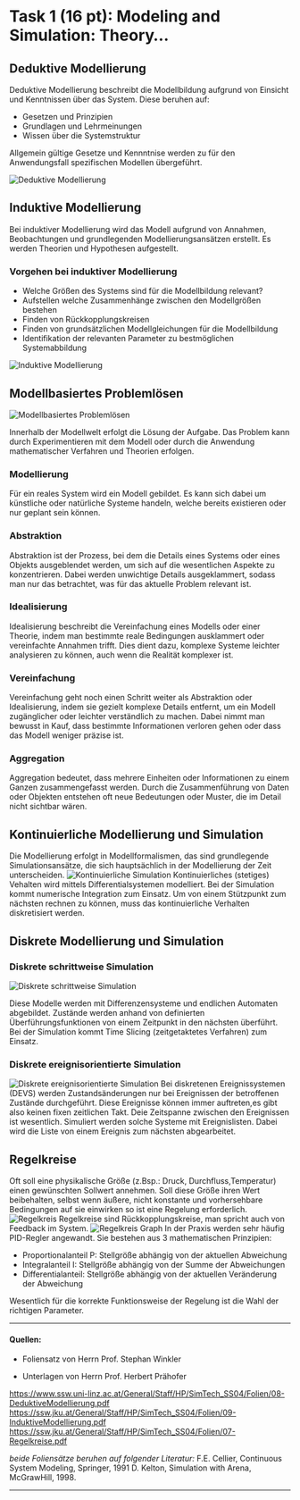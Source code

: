 # Task 1 (16 pt): Modeling and Simulation: Theory…

## Deduktive Modellierung
Deduktive Modellierung beschreibt die Modellbildung aufgrund von Einsicht und Kenntnissen über das System.
Diese beruhen auf:
- Gesetzen und Prinzipien
- Grundlagen und Lehrmeinungen
- Wissen über die Systemstruktur

Allgemein gültige Gesetze und Kennntnise werden zu für den Anwendungsfall spezifischen Modellen übergeführt.

![Deduktive Modellierung](Pictures/deduktiv.png)

## Induktive Modellierung
Bei induktiver Modellierung wird das Modell aufgrund von Annahmen, Beobachtungen und grundlegenden Modellierungsansätzen erstellt. Es werden Theorien und Hypothesen aufgestellt.

### Vorgehen bei induktiver Modellierung
- Welche Größen des Systems sind für die Modellbildung relevant?
- Aufstellen welche Zusammenhänge zwischen den Modellgrößen bestehen
-  Finden von Rückkopplungskreisen
-  Finden von grundsätzlichen Modellgleichungen für die Modellbildung
-  Identifikation der relevanten Parameter zu bestmöglichen Systemabbildung

![Induktive Modellierung](Pictures/induktiv.png)
## Modellbasiertes Problemlösen
![Modellbasiertes Problemlösen](Pictures/modellbasiert.png)

Innerhalb der Modellwelt erfolgt die Lösung der Aufgabe. Das Problem kann durch Experimentieren mit dem Modell oder durch die Anwendung mathematischer Verfahren und Theorien erfolgen.


### Modellierung
Für ein reales System wird ein Modell gebildet. Es kann sich dabei um künstliche oder natürliche Systeme handeln, welche bereits existieren oder nur geplant sein können.   
### Abstraktion
Abstraktion ist der Prozess, bei dem die Details eines Systems oder eines Objekts ausgeblendet werden, um sich auf die wesentlichen Aspekte zu konzentrieren. Dabei werden unwichtige Details ausgeklammert, sodass man nur das betrachtet, was für das aktuelle Problem relevant ist.
### Idealisierung
Idealisierung beschreibt die Vereinfachung eines Modells oder einer Theorie, indem man bestimmte reale Bedingungen ausklammert oder vereinfachte Annahmen trifft. Dies dient dazu, komplexe Systeme leichter analysieren zu können, auch wenn die Realität komplexer ist.
### Vereinfachung
Vereinfachung geht noch einen Schritt weiter als Abstraktion oder Idealisierung, indem sie gezielt komplexe Details entfernt, um ein Modell zugänglicher oder leichter verständlich zu machen. Dabei nimmt man bewusst in Kauf, dass bestimmte Informationen verloren gehen oder dass das Modell weniger präzise ist.
### Aggregation
Aggregation bedeutet, dass mehrere Einheiten oder Informationen zu einem Ganzen zusammengefasst werden. Durch die Zusammenführung von Daten oder Objekten entstehen oft neue Bedeutungen oder Muster, die im Detail nicht sichtbar wären.
## Kontinuierliche Modellierung und Simulation
Die Modellierung erfolgt in Modellformalismen, das sind grundlegende Simulationsansätze, die sich hauptsächlich in der Modellierung der Zeit unterscheiden.
![Kontinuierliche Simulation](Pictures/kontinuierlich.png)
Kontinuierliches (stetiges) Vehalten wird mittels Differentialsystemen modelliert. Bei der Simulation kommt numerische Integration zum Einsatz. Um von einem Stützpunkt zum nächsten rechnen zu können, muss das kontinuierliche Verhalten diskretisiert werden.


## Diskrete Modellierung und Simulation

### Diskrete schrittweise Simulation
![Diskrete schrittweise Simulation](Pictures/diskret-schrittweise.png)

Diese Modelle werden mit Differenzensysteme und endlichen Automaten abgebildet. Zustände werden anhand von definierten
Überführungsfunktionen von einem Zeitpunkt in den nächsten überführt. Bei der Simulation kommt Time Slicing (zeitgetaktetes Verfahren) zum Einsatz. 

### Diskrete ereignisorientierte Simulation
![Diskrete ereignisorientierte Simulation](Pictures/diskret-ereignisorientiert.png)
Bei diskretenen Ereignissystemen (DEVS) werden Zustandsänderungen nur bei Ereignissen der betroffenen Zustände durchgeführt. Diese Ereignisse können immer auftreten,es gibt also keinen fixen zeitlichen Takt. Deie Zeitspanne zwischen den Ereignissen ist wesentlich. Simuliert werden solche Systeme mit Ereignislisten. Dabei wird die Liste von einem Ereignis zum nächsten abgearbeitet.

## Regelkreise
Oft soll eine physikalische Größe (z.Bsp.: Druck, Durchfluss,Temperatur) einen gewünschten Sollwert annehmen. Soll diese Größe ihren Wert beibehalten, selbst wenn äußere, nicht konstante und vorhersehbare Bedingungen auf sie einwirken so ist eine Regelung erforderlich.
![Regelkreis](Pictures/regelkreis.png)
Regelkreise sind Rückkopplungskreise, man spricht auch von Feedback im System.
![Regelkreis Graph](Pictures/regelkreis-werte.png)
In der Praxis werden sehr häufig PID-Regler angewandt. Sie  bestehen aus 3 mathematischen Prinzipien:
-  Proportionalanteil P: Stellgröße abhängig von der aktuellen Abweichung
- Integralanteil I: Stellgröße abhängig von der Summe der Abweichungen
- Differentialanteil: Stellgröße abhängig von der aktuellen Veränderung der Abweichung

Wesentlich für die korrekte Funktionsweise der Regelung ist die Wahl der richtigen Parameter.


---
#### Quellen:

- Foliensatz von Herrn Prof. Stephan Winkler

- Unterlagen von Herrn Prof. Herbert Prähofer

https://www.ssw.uni-linz.ac.at/General/Staff/HP/SimTech_SS04/Folien/08-DeduktiveModellierung.pdf
https://ssw.jku.at/General/Staff/HP/SimTech_SS04/Folien/09-InduktiveModellierung.pdf
https://ssw.jku.at/General/Staff/HP/SimTech_SS04/Folien/07-Regelkreise.pdf

*beide Foliensätze beruhen auf folgender Literatur:*
F.E. Cellier, Continuous System Modeling, Springer, 1991
D. Kelton, Simulation with Arena, McGrawHill, 1998.


--- 